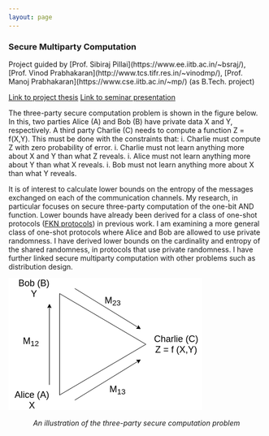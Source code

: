 ```yaml
---
layout: page
---
```


<h3><b>Secure Multiparty Computation</b></h3>
Project guided by [Prof. Sibiraj Pillai](https://www.ee.iitb.ac.in/~bsraj/), [Prof. Vinod Prabhakaran](http://www.tcs.tifr.res.in/~vinodmp/), [Prof. Manoj Prabhakaran](https://www.cse.iitb.ac.in/~mp/) (as B.Tech. project)

[Link to project thesis](BTP_Thesis_final.pdf)
[Link to seminar presentation](BTP_presentation_final.pdf)

The three-party secure computation problem is shown in the figure below. In this, two parties Alice (A) and Bob (B) have private data X and Y, respectively. A third party Charlie (C) needs to compute a function Z = f(X,Y). This must be done with the constraints that: 
i. Charlie must compute Z with zero probability of error.
i. Charlie must not learn anything more about X and Y than what Z reveals.
i. Alice must not learn anything more about Y than what X reveals.
i. Bob must not learn anything more about X than what Y reveals.

It is of interest to calculate lower bounds on the entropy of the messages exchanged on each of the communication channels. My research, in particular focuses on secure three-party computation of the one-bit AND function. Lower bounds have already been derived for a class of one-shot protocols ([FKN protocols](http://www.wisdom.weizmann.ac.il/~naor/PAPERS/fkn.pdf)) in previous work. I am examining a more general class of one-shot protocols where Alice and Bob are allowed to use private randomness. I have derived lower bounds on the cardinality and entropy of the shared randomness, in protocols that use private randomness. I have further linked secure multiparty computation with other problems such as distribution design.

![](secure-comp.png)
<p align="center"><em>An illustration of the three-party secure computation problem</em></p>
